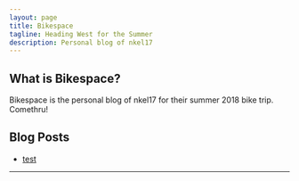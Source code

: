 ```yaml
---
layout: page
title: Bikespace
tagline: Heading West for the Summer
description: Personal blog of nkel17
---
```


## What is Bikespace?

Bikespace is the personal blog of nkel17 for their summer 2018 bike trip. Comethru!

## Blog Posts

- [test](pages/test.md)

---
